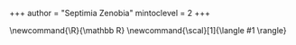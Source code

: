 <!--
Add here global page variables to use throughout your website.
-->
+++
author = "Septimia Zenobia"
mintoclevel = 2
+++

<!--
Add here global latex commands to use throughout your pages.
-->
\newcommand{\R}{\mathbb R}
\newcommand{\scal}[1]{\langle #1 \rangle}
